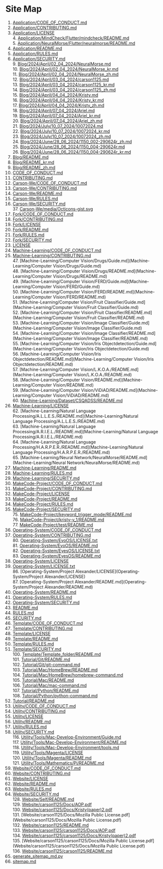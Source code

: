 # Site Map

  1. [Application/CODE_OF_CONDUCT.md](Application/CODE_OF_CONDUCT.md) <br>
  2. [Application/CONTRIBUTING.md](Application/CONTRIBUTING.md) <br>
  3. [Application/LICENSE](Application/LICENSE) <br>
        4. [Application/MindCheck/Flutter/mindcheck/README.md](Application/MindCheck/Flutter/mindcheck/README.md) <br>
        5. [Application/NeuralMorse/Flutter/neuralmorse/README.md](Application/NeuralMorse/Flutter/neuralmorse/README.md) <br>
  6. [Application/README.md](Application/README.md) <br>
  7. [Application/RULES.md](Application/RULES.md) <br>
  8. [Application/SECURITY.md](Application/SECURITY.md) <br>
        9. [Blog/2024/April/02_04_2024/NeuralMorse.md](Blog/2024/April/02_04_2024/NeuralMorse.md) <br>
        10. [Blog/2024/April/02_04_2024/NeuralMorse_kr.md](Blog/2024/April/02_04_2024/NeuralMorse_kr.md) <br>
        11. [Blog/2024/April/02_04_2024/NeuralMorse_zh.md](Blog/2024/April/02_04_2024/NeuralMorse_zh.md) <br>
        12. [Blog/2024/April/03_04_2024/carson1125.md](Blog/2024/April/03_04_2024/carson1125.md) <br>
        13. [Blog/2024/April/03_04_2024/carson1125_kr.md](Blog/2024/April/03_04_2024/carson1125_kr.md) <br>
        14. [Blog/2024/April/03_04_2024/carson1125_zh.md](Blog/2024/April/03_04_2024/carson1125_zh.md) <br>
        15. [Blog/2024/April/04_04_2024/Kristy.md](Blog/2024/April/04_04_2024/Kristy.md) <br>
        16. [Blog/2024/April/04_04_2024/Kristy_kr.md](Blog/2024/April/04_04_2024/Kristy_kr.md) <br>
        17. [Blog/2024/April/04_04_2024/Kristy_zh.md](Blog/2024/April/04_04_2024/Kristy_zh.md) <br>
        18. [Blog/2024/April/07_04_2024/Ariel.md](Blog/2024/April/07_04_2024/Ariel.md) <br>
        19. [Blog/2024/April/07_04_2024/Ariel_kr.md](Blog/2024/April/07_04_2024/Ariel_kr.md) <br>
        20. [Blog/2024/April/07_04_2024/Ariel_zh.md](Blog/2024/April/07_04_2024/Ariel_zh.md) <br>
        21. [Blog/2024/July/10_07_2024/10072024.md](Blog/2024/July/10_07_2024/10072024.md) <br>
        22. [Blog/2024/July/10_07_2024/10072024_kr.md](Blog/2024/July/10_07_2024/10072024_kr.md) <br>
        23. [Blog/2024/July/10_07_2024/10072024_zh.md](Blog/2024/July/10_07_2024/10072024_zh.md) <br>
        24. [Blog/2024/June/28_06_2024/1150_002-290624r_zh.md](Blog/2024/June/28_06_2024/1150_002-290624r_zh.md) <br>
        25. [Blog/2024/June/28_06_2024/1150_004-290624r.md](Blog/2024/June/28_06_2024/1150_004-290624r.md) <br>
        26. [Blog/2024/June/28_06_2024/1150_004-290624r_kr.md](Blog/2024/June/28_06_2024/1150_004-290624r_kr.md) <br>
  27. [Blog/README.md](Blog/README.md) <br>
  28. [Blog/README_kr.md](Blog/README_kr.md) <br>
  29. [Blog/README_zh.md](Blog/README_zh.md) <br>
30. [CODE_OF_CONDUCT.md](CODE_OF_CONDUCT.md) <br>
31. [CONTRIBUTING.md](CONTRIBUTING.md) <br>
  32. [Carson-We/CODE_OF_CONDUCT.md](Carson-We/CODE_OF_CONDUCT.md) <br>
  33. [Carson-We/CONTRIBUTING.md](Carson-We/CONTRIBUTING.md) <br>
  34. [Carson-We/README.md](Carson-We/README.md) <br>
  35. [Carson-We/RULES.md](Carson-We/RULES.md) <br>
  36. [Carson-We/SECURITY.md](Carson-We/SECURITY.md) <br>
    37. [Carson-We/media/Octicons-gist.svg](Carson-We/media/Octicons-gist.svg) <br>
  38. [Fork/CODE_OF_CONDUCT.md](Fork/CODE_OF_CONDUCT.md) <br>
  39. [Fork/CONTRIBUTING.md](Fork/CONTRIBUTING.md) <br>
  40. [Fork/LICENSE](Fork/LICENSE) <br>
  41. [Fork/README.md](Fork/README.md) <br>
  42. [Fork/RULES.md](Fork/RULES.md) <br>
  43. [Fork/SECURITY.md](Fork/SECURITY.md) <br>
44. [LICENSE](LICENSE) <br>
  45. [Machine-Learning/CODE_OF_CONDUCT.md](Machine-Learning/CODE_OF_CONDUCT.md) <br>
  46. [Machine-Learning/CONTRIBUTING.md](Machine-Learning/CONTRIBUTING.md) <br>
      47. [Machine-Learning/Computer Vision/Drugs/Guide.md](Machine-Learning/Computer Vision/Drugs/Guide.md) <br>
      48. [Machine-Learning/Computer Vision/Drugs/README.md](Machine-Learning/Computer Vision/Drugs/README.md) <br>
      49. [Machine-Learning/Computer Vision/FERD/Guide.md](Machine-Learning/Computer Vision/FERD/Guide.md) <br>
      50. [Machine-Learning/Computer Vision/FERD/README.md](Machine-Learning/Computer Vision/FERD/README.md) <br>
      51. [Machine-Learning/Computer Vision/Fruit Classifier/Guide.md](Machine-Learning/Computer Vision/Fruit Classifier/Guide.md) <br>
      52. [Machine-Learning/Computer Vision/Fruit Classifier/README.md](Machine-Learning/Computer Vision/Fruit Classifier/README.md) <br>
      53. [Machine-Learning/Computer Vision/Image Classifier/Guide.md](Machine-Learning/Computer Vision/Image Classifier/Guide.md) <br>
      54. [Machine-Learning/Computer Vision/Image Classifier/README.md](Machine-Learning/Computer Vision/Image Classifier/README.md) <br>
      55. [Machine-Learning/Computer Vision/Iris Objectdetection/Guide.md](Machine-Learning/Computer Vision/Iris Objectdetection/Guide.md) <br>
      56. [Machine-Learning/Computer Vision/Iris Objectdetection/README.md](Machine-Learning/Computer Vision/Iris Objectdetection/README.md) <br>
      57. [Machine-Learning/Computer Vision/L.K.O.A./README.md](Machine-Learning/Computer Vision/L.K.O.A./README.md) <br>
    58. [Machine-Learning/Computer Vision/README.md](Machine-Learning/Computer Vision/README.md) <br>
      59. [Machine-Learning/Computer Vision/ViDiAD/README.md](Machine-Learning/Computer Vision/ViDiAD/README.md) <br>
      60. [Machine-Learning/Dataset/CSQADSS/README.md](Machine-Learning/Dataset/CSQADSS/README.md) <br>
  61. [Machine-Learning/LICENSE](Machine-Learning/LICENSE) <br>
      62. [Machine-Learning/Natural Language Processing/A.L.L.E.S./README.md](Machine-Learning/Natural Language Processing/A.L.L.E.S./README.md) <br>
      63. [Machine-Learning/Natural Language Processing/A.R.I.E.L./README.md](Machine-Learning/Natural Language Processing/A.R.I.E.L./README.md) <br>
      64. [Machine-Learning/Natural Language Processing/H.A.R.P.E.R./README.md](Machine-Learning/Natural Language Processing/H.A.R.P.E.R./README.md) <br>
      65. [Machine-Learning/Neural Network/NeuralMorse/README.md](Machine-Learning/Neural Network/NeuralMorse/README.md) <br>
  66. [Machine-Learning/README.md](Machine-Learning/README.md) <br>
  67. [Machine-Learning/RULES.md](Machine-Learning/RULES.md) <br>
  68. [Machine-Learning/SECURITY.md](Machine-Learning/SECURITY.md) <br>
  69. [MakeCode-Project/CODE_OF_CONDUCT.md](MakeCode-Project/CODE_OF_CONDUCT.md) <br>
  70. [MakeCode-Project/CONTRIBUTING.md](MakeCode-Project/CONTRIBUTING.md) <br>
  71. [MakeCode-Project/LICENSE](MakeCode-Project/LICENSE) <br>
  72. [MakeCode-Project/README.md](MakeCode-Project/README.md) <br>
  73. [MakeCode-Project/RULES.md](MakeCode-Project/RULES.md) <br>
  74. [MakeCode-Project/SECURITY.md](MakeCode-Project/SECURITY.md) <br>
    75. [MakeCode-Project/keyword_trigger_mode/README.md](MakeCode-Project/keyword_trigger_mode/README.md) <br>
    76. [MakeCode-Project/kristy-v_1/README.md](MakeCode-Project/kristy-v_1/README.md) <br>
    77. [MakeCode-Project/test/README.md](MakeCode-Project/test/README.md) <br>
  78. [Operating-System/CODE_OF_CONDUCT.md](Operating-System/CODE_OF_CONDUCT.md) <br>
  79. [Operating-System/CONTRIBUTING.md](Operating-System/CONTRIBUTING.md) <br>
    80. [Operating-System/EvoOS/LICENSE.txt](Operating-System/EvoOS/LICENSE.txt) <br>
    81. [Operating-System/EvoOS/README.md](Operating-System/EvoOS/README.md) <br>
    82. [Operating-System/EyesOS/LICENSE.txt](Operating-System/EyesOS/LICENSE.txt) <br>
    83. [Operating-System/EyesOS/README.md](Operating-System/EyesOS/README.md) <br>
  84. [Operating-System/LICENSE](Operating-System/LICENSE) <br>
  85. [Operating-System/LICENSE.txt](Operating-System/LICENSE.txt) <br>
    86. [Operating-System/Project Alexander/LICENSE](Operating-System/Project Alexander/LICENSE) <br>
    87. [Operating-System/Project Alexander/README.md](Operating-System/Project Alexander/README.md) <br>
  88. [Operating-System/README.md](Operating-System/README.md) <br>
  89. [Operating-System/RULES.md](Operating-System/RULES.md) <br>
  90. [Operating-System/SECURITY.md](Operating-System/SECURITY.md) <br>
91. [README.md](README.md) <br>
92. [RULES.md](RULES.md) <br>
93. [SECURITY.md](SECURITY.md) <br>
  94. [Template/CODE_OF_CONDUCT.md](Template/CODE_OF_CONDUCT.md) <br>
  95. [Template/CONTRIBUTING.md](Template/CONTRIBUTING.md) <br>
  96. [Template/LICENSE](Template/LICENSE) <br>
  97. [Template/README.md](Template/README.md) <br>
  98. [Template/RULES.md](Template/RULES.md) <br>
  99. [Template/SECURITY.md](Template/SECURITY.md) <br>
    100. [Template/Template_folder/README.md](Template/Template_folder/README.md) <br>
    101. [Tutorial/Git/README.md](Tutorial/Git/README.md) <br>
    102. [Tutorial/Git/git-command.md](Tutorial/Git/git-command.md) <br>
      103. [Tutorial/Mac/HomeBrew/README.md](Tutorial/Mac/HomeBrew/README.md) <br>
      104. [Tutorial/Mac/HomeBrew/homebrew-command.md](Tutorial/Mac/HomeBrew/homebrew-command.md) <br>
    105. [Tutorial/Mac/README.md](Tutorial/Mac/README.md) <br>
    106. [Tutorial/Mac/mac-command.md](Tutorial/Mac/mac-command.md) <br>
    107. [Tutorial/Python/README.md](Tutorial/Python/README.md) <br>
    108. [Tutorial/Python/python-command.md](Tutorial/Python/python-command.md) <br>
  109. [Tutorial/README.md](Tutorial/README.md) <br>
  110. [Utility/CODE_OF_CONDUCT.md](Utility/CODE_OF_CONDUCT.md) <br>
  111. [Utility/CONTRIBUTING.md](Utility/CONTRIBUTING.md) <br>
  112. [Utility/LICENSE](Utility/LICENSE) <br>
  113. [Utility/README.md](Utility/README.md) <br>
  114. [Utility/RULES.md](Utility/RULES.md) <br>
  115. [Utility/SECURITY.md](Utility/SECURITY.md) <br>
      116. [Utility/Tools/Mac-Develop-Environment/Guide.md](Utility/Tools/Mac-Develop-Environment/Guide.md) <br>
      117. [Utility/Tools/Mac-Develop-Environment/README.md](Utility/Tools/Mac-Develop-Environment/README.md) <br>
      118. [Utility/Tools/Mac-Develop-Environment/tools.md](Utility/Tools/Mac-Develop-Environment/tools.md) <br>
      119. [Utility/Tools/Magenta/LICENSE](Utility/Tools/Magenta/LICENSE) <br>
      120. [Utility/Tools/Magenta/README.md](Utility/Tools/Magenta/README.md) <br>
        121. [Utility/Tools/Mathematics/Pi/README.md](Utility/Tools/Mathematics/Pi/README.md) <br>
  122. [Website/CODE_OF_CONDUCT.md](Website/CODE_OF_CONDUCT.md) <br>
  123. [Website/CONTRIBUTING.md](Website/CONTRIBUTING.md) <br>
  124. [Website/LICENSE](Website/LICENSE) <br>
  125. [Website/README.md](Website/README.md) <br>
  126. [Website/RULES.md](Website/RULES.md) <br>
  127. [Website/SECURITY.md](Website/SECURITY.md) <br>
    128. [Website/Self/README.md](Website/Self/README.md) <br>
      129. [Website/carson1125/Docs/AOP.pdf](Website/carson1125/Docs/AOP.pdf) <br>
      130. [Website/carson1125/Docs/Kristy(paper)2.pdf](Website/carson1125/Docs/Kristy(paper)2.pdf) <br>
      131. [Website/carson1125/Docs/Mozilla Public License.pdf](Website/carson1125/Docs/Mozilla Public License.pdf) <br>
    132. [Website/carson1125/README.md](Website/carson1125/README.md) <br>
        133. [Website/carson1125/carson1125/Docs/AOP.pdf](Website/carson1125/carson1125/Docs/AOP.pdf) <br>
        134. [Website/carson1125/carson1125/Docs/Kristy(paper)2.pdf](Website/carson1125/carson1125/Docs/Kristy(paper)2.pdf) <br>
        135. [Website/carson1125/carson1125/Docs/Mozilla Public License.pdf](Website/carson1125/carson1125/Docs/Mozilla Public License.pdf) <br>
      136. [Website/carson1125/carson1125/README.md](Website/carson1125/carson1125/README.md) <br>
137. [generate_sitemap_md.py](generate_sitemap_md.py) <br>
138. [sitemap.md](sitemap.md) <br>
